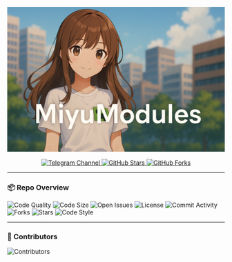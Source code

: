 [![Banner](https://raw.githubusercontent.com/d4s4n/miyumodules/refs/heads/main/assets/banner.png)](https://github.com/d4s4n/miyumodules)

<p align="center">
  <a href="https://t.me/miyumodules">
    <img src="https://img.shields.io/badge/Telegram-Join%20Channel-blue?logo=telegram" alt="Telegram Channel" />
  </a>
  <a href="https://github.com/d4s4n/miyumodules/stargazers">
    <img src="https://img.shields.io/github/stars/d4s4n/miyumodules?style=social" alt="GitHub Stars" />
  </a>
  <a href="https://github.com/d4s4n/miyumodules/fork">
    <img src="https://img.shields.io/github/forks/d4s4n/miyumodules?style=social" alt="GitHub Forks" />
  </a>
</p>

---

### 📦 Repo Overview

![Code Quality](https://img.shields.io/badge/code%20quality-B-brightgreen?style=flat&logo=codefactor)
![Code Size](https://img.shields.io/github/languages/code-size/d4s4n/miyumodules?style=flat&color=0078D7)
![Open Issues](https://img.shields.io/github/issues/d4s4n/miyumodules?style=flat&color=44cc11)
![License](https://img.shields.io/github/license/d4s4n/miyumodules?style=flat&color=orange)
![Commit Activity](https://img.shields.io/github/commit-activity/m/d4s4n/miyumodules?style=flat&color=007ec6)
![Forks](https://img.shields.io/github/forks/d4s4n/miyumodules?style=flat&logo=github)
![Stars](https://img.shields.io/github/stars/d4s4n/miyumodules?style=flat&logo=github)
![Code Style](https://img.shields.io/badge/code%20style-black-black)

---

### 👥 Contributors

![Contributors](https://contrib.rocks/image?repo=d4s4n/miyumodules)

